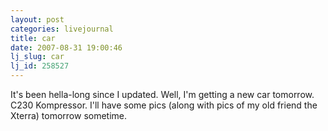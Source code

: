 ```yaml
---
layout: post
categories: livejournal
title: car
date: 2007-08-31 19:00:46
lj_slug: car
lj_id: 258527
---
```

It's been hella-long since I updated. Well, I'm getting a new car tomorrow. C230 Kompressor. I'll have some pics (along with pics of my old friend the Xterra) tomorrow sometime.
